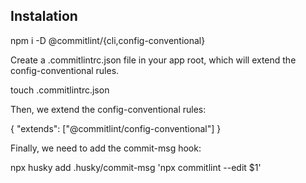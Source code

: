 ## Instalation

npm i -D @commitlint/{cli,config-conventional}

Create a .commitlintrc.json file in your app root, which will extend the config-conventional rules.

touch .commitlintrc.json

Then, we extend the config-conventional rules:

{
"extends": ["@commitlint/config-conventional"]
}

Finally, we need to add the commit-msg hook:

npx husky add .husky/commit-msg 'npx commitlint --edit $1'
